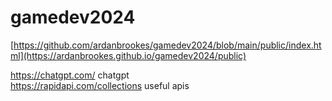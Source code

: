# gamedev2024


[https://github.com/ardanbrookes/gamedev2024/blob/main/public/index.html](https://ardanbrookes.github.io/gamedev2024/public)

https://chatgpt.com/ chatgpt<br>
https://rapidapi.com/collections useful apis
